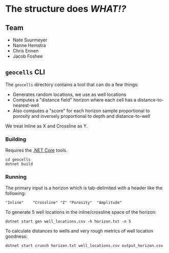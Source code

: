 
# The structure does _WHAT!?_


## Team

- Nate Suurmeyer
- Nanne Hemstra
- Chris Ennen
- Jacob Foshee

## `geocells` CLI

The `geocells` directory contains a tool that can do a few things:

- Generates random locations, we use as well locations
- Computes a "distance field" horizon where each cell has a distance-to-nearest-well
- Also computes a "score" for each horizon sample proportional to porosity and inversely proportional to depth and distance-to-well

We treat Inline as X and Crossline as Y.

### Building

Requires the [.NET Core](https://www.microsoft.com/net/core) tools.

```
cd geocells
dotnet build
```

### Running

The primary input is a horizon which is tab-delimited with a header like the following:

```
"Inline"	"Crossline"	"Z"	"Porosity"	"Amplitude"
```

To generate 5 well locations in the inline/crossline space of the horizon:

```
dotnet start gen well_locations.csv -h horizon.txt -n 5
```

To calculate distances to wells and very rough metrics of well location goodness:

```
dotnet start crunch horizon.txt well_locations.csv output_horizon.csv
```

